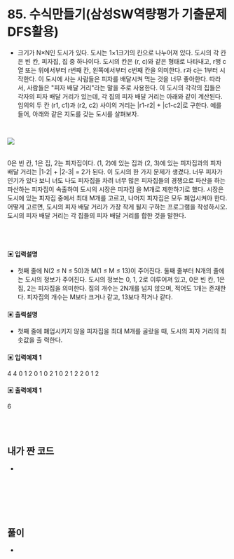 # 85. 수식만들기(삼성SW역량평가 기출문제 DFS활용)

* 크기가 N×N인 도시가 있다. 도시는 1×1크기의 칸으로 나누어져 있다. 도시의 각 칸은 빈 칸, 피자집, 집 중 하나이다. 도시의 칸은 (r, c)와 같은 형태로 나타내고, r행 c열 또는 위에서부터 r번째 칸, 왼쪽에서부터 c번째 칸을 의미한다. r과 c는 1부터 시작한다.
이 도시에 사는 사람들은 피자를 배달시켜 먹는 것을 너무 좋아한다.
따라서, 사람들은 "피자 배달 거리"라는 말을 주로 사용한다. 이 도시의 각각의 집들은 각자의 피자 배달 거리가 있는데, 각 집의 피자 배달 거리는 아래와 같이 계산된다.
임의의 두 칸 (r1, c1)과 (r2, c2) 사이의 거리는 |r1-r2| + |c1-c2|로 구한다.
예를 들어, 아래와 같은 지도를 갖는 도시를 살펴보자.
<br/>

![](https://github.com/MinsoftK/c-Algorithm_Q/blob/master/img/86.png?raw=true)  
<br/>

0은 빈 칸, 1은 집, 2는 피자집이다.
(1, 2)에 있는 집과 (2, 3)에 있는 피자집과의 피자 배달 거리는 |1-2| + |2-3| = 2가 된다.
이 도시의 한 가지 문제가 생겼다. 너무 피자가 인기가 있다 보니 너도 나도 피자집을 차려 너무 많은 피자집들의 경쟁으로 파산을 하는 파산하는 피자집이 속출하여 도시의 시장은 피자집
을 M개로 제한하기로 했다. 
시장은 도시에 있는 피자집 중에서 최대 M개를 고르고, 나머지 피자집은 모두 폐업시켜야 한다. 어떻게 고르면, 도시의 피자 배달 거리가 가장 작게 될지 구하는 프로그램을 작성하시오.
도시의 피자 배달 거리는 각 집들의 피자 배달 거리를 합한 것을 말한다.


<br/>
<br/>

#### ▣ 입력설명

* 첫째 줄에 N(2 ≤ N ≤ 50)과 M(1 ≤ M ≤ 13)이 주어진다.
둘째 줄부터 N개의 줄에는 도시의 정보가 주어진다.
도시의 정보는 0, 1, 2로 이루어져 있고, 0은 빈 칸, 1은 집, 2는 피자집을 의미한다. 집의 개수는 2N개를 넘지 않으며, 적어도 1개는 존재한다. 피자집의 개수는 M보다 크거나 같고, 13보다 작거나 같다.




#### ▣ 출력설명

* 첫째 줄에 폐업시키지 않을 피자집을 최대 M개를 골랐을 때, 도시의 피자 거리의 최솟값을 출
력한다.

#### ▣ 입력예제 1
4 4
0 1 2 0
1 0 2 1
0 2 1 2
2 0 1 2




#### ▣ 출력예제 1
6

<br/>
<br/>


## 내가 짠 코드
* 

<br/>

```c++


```


<br><br> 

## 풀이
*
<br/>

```c++

```
